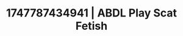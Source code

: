 ---
categories:
- Ethical porn
- Titty fuck
- Virtual intimacy
- Public flashing
- Lover's breath
image: /assets/images/1747787434941.jpg
layout: post
seo:
  description: Featured content with exclusive ABDL Play, Scat Fetish. HD images available.
  keywords: ABDL Play, Scat Fetish
  og_image: /assets/images/1747787434941.jpg
  schema_type: VisualArtwork
tags:
- ABDL Play
- Scat Fetish
- '#1747787434941'
title: 1747787434941 | ABDL Play Scat Fetish
---